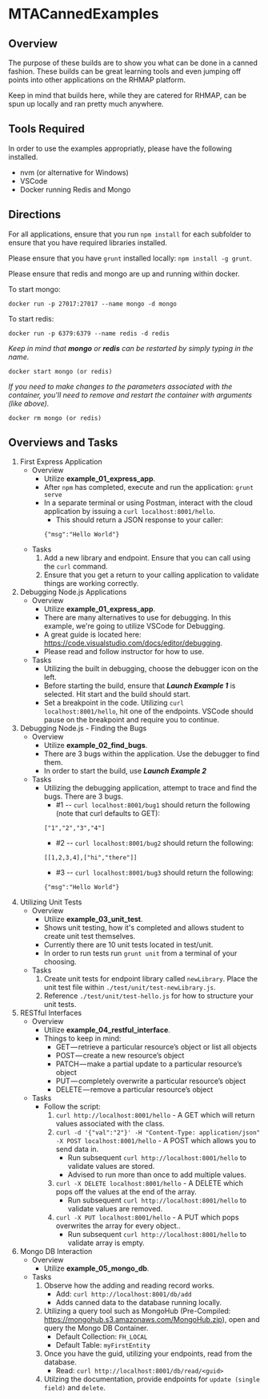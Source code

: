 # MTACannedExamples

## Overview
The purpose of these builds are to show you what can be done in a canned fashion.  These builds can be great learning tools and even jumping off points into other applications on the RHMAP platform.

Keep in mind that builds here, while they are catered for RHMAP, can be spun up locally and ran pretty much anywhere.

## Tools Required
In order to use the examples appropriatly, please have the following installed.
* nvm (or alternative for Windows)
* VSCode 
* Docker running Redis and Mongo


## Directions
For all applications, ensure that you run `npm install` for each subfolder to ensure that you have required libraries installed.

Please ensure that you have `grunt` installed locally: `npm install -g grunt`.

Please ensure that redis and mongo are up and running within docker.  

To start mongo:
```
docker run -p 27017:27017 --name mongo -d mongo
```

To start redis:
```
docker run -p 6379:6379 --name redis -d redis
```

_Keep in mind that **mongo** or **redis** can be restarted by simply typing in the name._
```
docker start mongo (or redis)
```

_If you need to make changes to the parameters associated with the container, you'll need to remove and restart the container with arguments (like above)._
```
docker rm mongo (or redis)
```

## Overviews and Tasks
1. First Express Application
    * Overview
        * Utilize **example_01_express_app**.
        * After `npm` has completed, execute and run the application: `grunt serve`
        * In a separate terminal or using Postman, interact with the cloud application by issuing a `curl localhost:8001/hello`.
            * This should return a JSON response to your caller:
            ```
            {"msg":"Hello World"}
            ```
    * Tasks
        1. Add a new library and endpoint.  Ensure that you can call using the `curl` command.
        2. Ensure that you get a return to your calling application to validate things are working correctly.
2. Debugging Node.js Applications
    * Overview
        * Utilize **example_01_express_app**.
        * There are many alternatives to use for debugging.  In this example, we're going to utilize VSCode for Debugging.
        * A great guide is located here: https://code.visualstudio.com/docs/editor/debugging.
        * Please read and follow instructor for how to use.
    * Tasks
        * Utilizing the built in debugging, choose the debugger icon on the left.  
        * Before starting the build, ensure that **_Launch Example 1_** is selected.  Hit start and the build should start.
        * Set a breakpoint in the code.  Utilizing `curl localhost:8001/hello`, hit one of the endpoints.  VSCode should pause on the breakpoint and require you to continue.
3. Debugging Node.js - Finding the Bugs
    * Overview
        * Utilize **example_02_find_bugs**.
        * There are 3 bugs within the application.  Use the debugger to find them.
        * In order to start the build, use **_Launch Example 2_**
    * Tasks
        * Utilizing the debugging application, attempt to trace and find the bugs.  There are 3 bugs.
            * #1 -- `curl localhost:8001/bug1` should return the following (note that curl defaults to GET):
            ```
            ["1","2","3","4"]
            ```
            * #2 -- `curl localhost:8001/bug2` should return the following:
            ```
            [[1,2,3,4],["hi","there"]]
            ```
            * #3 -- `curl localhost:8001/bug3` should return the following:
            ```
            {"msg":"Hello World"}
            ```
4. Utilizing Unit Tests
    * Overview
        * Utilize **example_03_unit_test**.
        * Shows unit testing, how it's completed and allows student to create unit test themselves.
        * Currently there are 10 unit tests located in test/unit.
        * In order to run tests run `grunt unit` from a terminal of your choosing.
    * Tasks
        1. Create unit tests for endpoint library called `newLibrary`.  Place the unit test file within `./test/unit/test-newLibrary.js`.
        2. Reference `./test/unit/test-hello.js` for how to structure your unit tests.
5.  RESTful Interfaces
    * Overview
        * Utilize **example_04_restful_interface**.
        * Things to keep in mind:
            * GET — retrieve a particular resource’s object or list all objects
            * POST — create a new resource’s object
            * PATCH — make a partial update to a particular resource’s object
            * PUT — completely overwrite a particular resource’s object
            * DELETE — remove a particular resource’s object
    * Tasks
        * Follow the script:
            1. `curl http://localhost:8001/hello` - A GET which will return values associated with the class.
            2. `curl -d '{"val":"2"}' -H "Content-Type: application/json" -X POST localhost:8001/hello` - A POST which allows you to send data in.
                * Run subsequent `curl http://localhost:8001/hello` to validate values are stored.
                * Advised to run more than once to add multiple values.
            3. `curl -X DELETE localhost:8001/hello` - A DELETE which pops off the values at the end of the array.
                * Run subsequent `curl http://localhost:8001/hello` to validate values are removed.
            4. `curl -X PUT localhost:8001/hello` - A PUT which pops overwrites the array for every object..
                * Run subsequent `curl http://localhost:8001/hello` to validate array is empty.
6. Mongo DB Interaction
    * Overview
        * Utilize **example_05_mongo_db**.
    * Tasks
        1. Observe how the adding and reading record works.
            * Add: `curl http://localhost:8001/db/add`
            * Adds canned data to the database running locally.
        2. Utilizing a query tool such as MongoHub (Pre-Compiled: https://mongohub.s3.amazonaws.com/MongoHub.zip), open and query the Mongo DB Container.
            * Default Collection: `FH_LOCAL`
            * Default Table: `myFirstEntity`
        3. Once you have the guid, utilizing your endpoints, read from the database.
            * Read: `curl http://localhost:8001/db/read/<guid>`
        4. Utilzing the documentation, provide endpoints for `update (single field)` and `delete`. 

